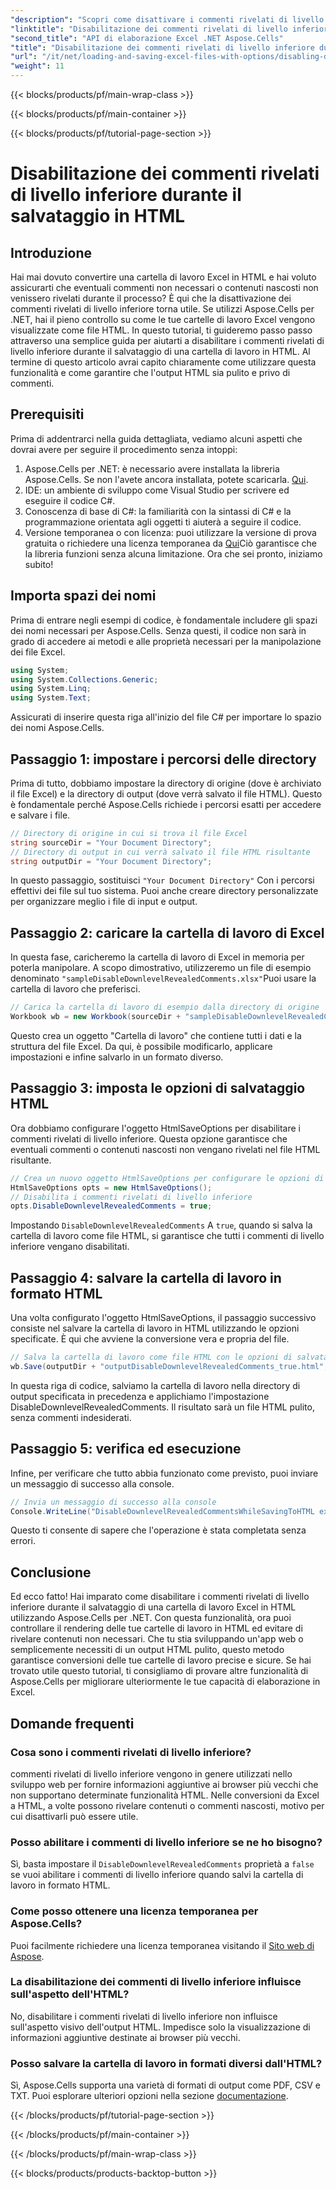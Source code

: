 ```yaml
---
"description": "Scopri come disattivare i commenti rivelati di livello inferiore quando salvi una cartella di lavoro di Excel in HTML utilizzando Aspose.Cells per .NET con questa guida dettagliata passo dopo passo."
"linktitle": "Disabilitazione dei commenti rivelati di livello inferiore durante il salvataggio in HTML"
"second_title": "API di elaborazione Excel .NET Aspose.Cells"
"title": "Disabilitazione dei commenti rivelati di livello inferiore durante il salvataggio in HTML"
"url": "/it/net/loading-and-saving-excel-files-with-options/disabling-downlevel-revealed-comments/"
"weight": 11
---
```


{{< blocks/products/pf/main-wrap-class >}}

{{< blocks/products/pf/main-container >}}

{{< blocks/products/pf/tutorial-page-section >}}

# Disabilitazione dei commenti rivelati di livello inferiore durante il salvataggio in HTML

## Introduzione
Hai mai dovuto convertire una cartella di lavoro Excel in HTML e hai voluto assicurarti che eventuali commenti non necessari o contenuti nascosti non venissero rivelati durante il processo? È qui che la disattivazione dei commenti rivelati di livello inferiore torna utile. Se utilizzi Aspose.Cells per .NET, hai il pieno controllo su come le tue cartelle di lavoro Excel vengono visualizzate come file HTML. In questo tutorial, ti guideremo passo passo attraverso una semplice guida per aiutarti a disabilitare i commenti rivelati di livello inferiore durante il salvataggio di una cartella di lavoro in HTML. 
Al termine di questo articolo avrai capito chiaramente come utilizzare questa funzionalità e come garantire che l'output HTML sia pulito e privo di commenti.
## Prerequisiti
Prima di addentrarci nella guida dettagliata, vediamo alcuni aspetti che dovrai avere per seguire il procedimento senza intoppi:
1. Aspose.Cells per .NET: è necessario avere installata la libreria Aspose.Cells. Se non l'avete ancora installata, potete scaricarla. [Qui](https://releases.aspose.com/cells/net/).
2. IDE: un ambiente di sviluppo come Visual Studio per scrivere ed eseguire il codice C#.
3. Conoscenza di base di C#: la familiarità con la sintassi di C# e la programmazione orientata agli oggetti ti aiuterà a seguire il codice.
4. Versione temporanea o con licenza: puoi utilizzare la versione di prova gratuita o richiedere una licenza temporanea da [Qui](https://purchase.aspose.com/temporary-license/)Ciò garantisce che la libreria funzioni senza alcuna limitazione.
Ora che sei pronto, iniziamo subito!
## Importa spazi dei nomi
Prima di entrare negli esempi di codice, è fondamentale includere gli spazi dei nomi necessari per Aspose.Cells. Senza questi, il codice non sarà in grado di accedere ai metodi e alle proprietà necessari per la manipolazione dei file Excel.
```csharp
using System;
using System.Collections.Generic;
using System.Linq;
using System.Text;
```
Assicurati di inserire questa riga all'inizio del file C# per importare lo spazio dei nomi Aspose.Cells.
## Passaggio 1: impostare i percorsi delle directory
Prima di tutto, dobbiamo impostare la directory di origine (dove è archiviato il file Excel) e la directory di output (dove verrà salvato il file HTML). Questo è fondamentale perché Aspose.Cells richiede i percorsi esatti per accedere e salvare i file.
```csharp
// Directory di origine in cui si trova il file Excel
string sourceDir = "Your Document Directory";
// Directory di output in cui verrà salvato il file HTML risultante
string outputDir = "Your Document Directory";
```
In questo passaggio, sostituisci `"Your Document Directory"` Con i percorsi effettivi dei file sul tuo sistema. Puoi anche creare directory personalizzate per organizzare meglio i file di input e output.
## Passaggio 2: caricare la cartella di lavoro di Excel
In questa fase, caricheremo la cartella di lavoro di Excel in memoria per poterla manipolare. A scopo dimostrativo, utilizzeremo un file di esempio denominato `"sampleDisableDownlevelRevealedComments.xlsx"`Puoi usare la cartella di lavoro che preferisci.
```csharp
// Carica la cartella di lavoro di esempio dalla directory di origine
Workbook wb = new Workbook(sourceDir + "sampleDisableDownlevelRevealedComments.xlsx");
```
Questo crea un oggetto "Cartella di lavoro" che contiene tutti i dati e la struttura del file Excel. Da qui, è possibile modificarlo, applicare impostazioni e infine salvarlo in un formato diverso.
## Passaggio 3: imposta le opzioni di salvataggio HTML
Ora dobbiamo configurare l'oggetto HtmlSaveOptions per disabilitare i commenti rivelati di livello inferiore. Questa opzione garantisce che eventuali commenti o contenuti nascosti non vengano rivelati nel file HTML risultante.
```csharp
// Crea un nuovo oggetto HtmlSaveOptions per configurare le opzioni di salvataggio
HtmlSaveOptions opts = new HtmlSaveOptions();
// Disabilita i commenti rivelati di livello inferiore
opts.DisableDownlevelRevealedComments = true;
```
Impostando `DisableDownlevelRevealedComments` A `true`, quando si salva la cartella di lavoro come file HTML, si garantisce che tutti i commenti di livello inferiore vengano disabilitati.
## Passaggio 4: salvare la cartella di lavoro in formato HTML
Una volta configurato l'oggetto HtmlSaveOptions, il passaggio successivo consiste nel salvare la cartella di lavoro in HTML utilizzando le opzioni specificate. È qui che avviene la conversione vera e propria del file.
```csharp
// Salva la cartella di lavoro come file HTML con le opzioni di salvataggio specificate
wb.Save(outputDir + "outputDisableDownlevelRevealedComments_true.html", opts);
```
In questa riga di codice, salviamo la cartella di lavoro nella directory di output specificata in precedenza e applichiamo l'impostazione DisableDownlevelRevealedComments. Il risultato sarà un file HTML pulito, senza commenti indesiderati.
## Passaggio 5: verifica ed esecuzione
Infine, per verificare che tutto abbia funzionato come previsto, puoi inviare un messaggio di successo alla console.
```csharp
// Invia un messaggio di successo alla console
Console.WriteLine("DisableDownlevelRevealedCommentsWhileSavingToHTML executed successfully.");
```
Questo ti consente di sapere che l'operazione è stata completata senza errori.
## Conclusione
Ed ecco fatto! Hai imparato come disabilitare i commenti rivelati di livello inferiore durante il salvataggio di una cartella di lavoro Excel in HTML utilizzando Aspose.Cells per .NET. Con questa funzionalità, ora puoi controllare il rendering delle tue cartelle di lavoro in HTML ed evitare di rivelare contenuti non necessari. Che tu stia sviluppando un'app web o semplicemente necessiti di un output HTML pulito, questo metodo garantisce conversioni delle tue cartelle di lavoro precise e sicure.
Se hai trovato utile questo tutorial, ti consigliamo di provare altre funzionalità di Aspose.Cells per migliorare ulteriormente le tue capacità di elaborazione in Excel.
## Domande frequenti
### Cosa sono i commenti rivelati di livello inferiore?
commenti rivelati di livello inferiore vengono in genere utilizzati nello sviluppo web per fornire informazioni aggiuntive ai browser più vecchi che non supportano determinate funzionalità HTML. Nelle conversioni da Excel a HTML, a volte possono rivelare contenuti o commenti nascosti, motivo per cui disattivarli può essere utile.
### Posso abilitare i commenti di livello inferiore se ne ho bisogno?
Sì, basta impostare il `DisableDownlevelRevealedComments` proprietà a `false` se vuoi abilitare i commenti di livello inferiore quando salvi la cartella di lavoro in formato HTML.
### Come posso ottenere una licenza temporanea per Aspose.Cells?
Puoi facilmente richiedere una licenza temporanea visitando il [Sito web di Aspose](https://purchase.aspose.com/temporary-license/).
### La disabilitazione dei commenti di livello inferiore influisce sull'aspetto dell'HTML?
No, disabilitare i commenti rivelati di livello inferiore non influisce sull'aspetto visivo dell'output HTML. Impedisce solo la visualizzazione di informazioni aggiuntive destinate ai browser più vecchi.
### Posso salvare la cartella di lavoro in formati diversi dall'HTML?
Sì, Aspose.Cells supporta una varietà di formati di output come PDF, CSV e TXT. Puoi esplorare ulteriori opzioni nella sezione [documentazione](https://reference.aspose.com/cells/net/).

{{< /blocks/products/pf/tutorial-page-section >}}

{{< /blocks/products/pf/main-container >}}

{{< /blocks/products/pf/main-wrap-class >}}

{{< blocks/products/products-backtop-button >}}